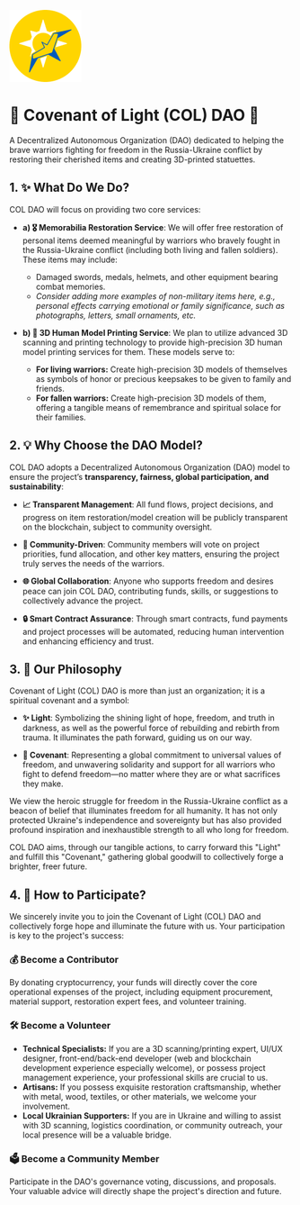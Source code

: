 ![COL DAO Logo](./Assets/COLDAO128.png)
# 🌟 Covenant of Light (COL) DAO 🌟

A Decentralized Autonomous Organization (DAO) dedicated to helping the brave warriors fighting for freedom in the Russia-Ukraine conflict by restoring their cherished items and creating 3D-printed statuettes.

## 1. ✨ What Do We Do?

COL DAO will focus on providing two core services:

-   **a) 🎖️ Memorabilia Restoration Service**:
    We will offer free restoration of personal items deemed meaningful by warriors who bravely fought in the Russia-Ukraine conflict (including both living and fallen soldiers). These items may include:
    -   Damaged swords, medals, helmets, and other equipment bearing combat memories.
    -   *Consider adding more examples of non-military items here, e.g., personal effects carrying emotional or family significance, such as photographs, letters, small ornaments, etc.*

-   **b) 👤 3D Human Model Printing Service**:
    We plan to utilize advanced 3D scanning and printing technology to provide high-precision 3D human model printing services for them. These models serve to:
    -   **For living warriors:** Create high-precision 3D models of themselves as symbols of honor or precious keepsakes to be given to family and friends.
    -   **For fallen warriors:** Create high-precision 3D models of them, offering a tangible means of remembrance and spiritual solace for their families.

## 2. 💡 Why Choose the DAO Model?

COL DAO adopts a Decentralized Autonomous Organization (DAO) model to ensure the project’s **transparency, fairness, global participation, and sustainability**:

-   **📈 Transparent Management**:
    All fund flows, project decisions, and progress on item restoration/model creation will be publicly transparent on the blockchain, subject to community oversight.

-   **🤝 Community-Driven**:
    Community members will vote on project priorities, fund allocation, and other key matters, ensuring the project truly serves the needs of the warriors.

-   **🌐 Global Collaboration**:
    Anyone who supports freedom and desires peace can join COL DAO, contributing funds, skills, or suggestions to collectively advance the project.

-   **🔒 Smart Contract Assurance**:
    Through smart contracts, fund payments and project processes will be automated, reducing human intervention and enhancing efficiency and trust.

## 3. 🙏 Our Philosophy

Covenant of Light (COL) DAO is more than just an organization; it is a spiritual covenant and a symbol:

-   **✨ Light**:
    Symbolizing the shining light of hope, freedom, and truth in darkness, as well as the powerful force of rebuilding and rebirth from trauma. It illuminates the path forward, guiding us on our way.

-   **🤝 Covenant**:
    Representing a global commitment to universal values of freedom, and unwavering solidarity and support for all warriors who fight to defend freedom—no matter where they are or what sacrifices they make.

We view the heroic struggle for freedom in the Russia-Ukraine conflict as a beacon of belief that illuminates freedom for all humanity. It has not only protected Ukraine's independence and sovereignty but has also provided profound inspiration and inexhaustible strength to all who long for freedom.

COL DAO aims, through our tangible actions, to carry forward this "Light" and fulfill this "Covenant," gathering global goodwill to collectively forge a brighter, freer future.

## 4. 🚀 How to Participate?

We sincerely invite you to join the Covenant of Light (COL) DAO and collectively forge hope and illuminate the future with us. Your participation is key to the project's success:

### 💰 Become a Contributor

By donating cryptocurrency, your funds will directly cover the core operational expenses of the project, including equipment procurement, material support, restoration expert fees, and volunteer training.

### 🛠️ Become a Volunteer

* **Technical Specialists:** If you are a 3D scanning/printing expert, UI/UX designer, front-end/back-end developer (web and blockchain development experience especially welcome), or possess project management experience, your professional skills are crucial to us.
* **Artisans:** If you possess exquisite restoration craftsmanship, whether with metal, wood, textiles, or other materials, we welcome your involvement.
* **Local Ukrainian Supporters:** If you are in Ukraine and willing to assist with 3D scanning, logistics coordination, or community outreach, your local presence will be a valuable bridge.

### 🗳️ Become a Community Member

Participate in the DAO's governance voting, discussions, and proposals. Your valuable advice will directly shape the project's direction and future.
